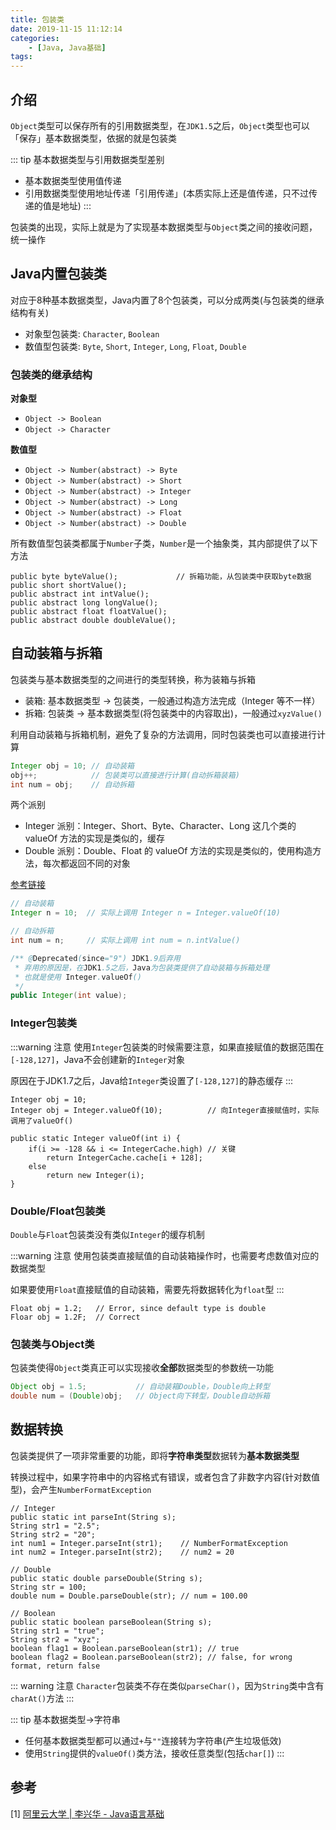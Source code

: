 ```yaml
---
title: 包装类
date: 2019-11-15 11:12:14
categories: 
    - [Java, Java基础]
tags:
---
```

## 介绍
`Object`类型可以保存所有的引用数据类型，在`JDK1.5`之后，`Object`类型也可以「保存」基本数据类型，依据的就是包装类

::: tip 基本数据类型与引用数据类型差别
- 基本数据类型使用值传递
- 引用数据类型使用地址传递「引用传递」(本质实际上还是值传递，只不过传递的值是地址)
:::

包装类的出现，实际上就是为了实现基本数据类型与`Object`类之间的接收问题，统一操作

## Java内置包装类
对应于8种基本数据类型，Java内置了8个包装类，可以分成两类(与包装类的继承结构有关)
- 对象型包装类: `Character`, `Boolean`
- 数值型包装类: `Byte`, `Short`, `Integer`, `Long`, `Float`, `Double`

### 包装类的继承结构
**对象型**
- `Object -> Boolean`
- `Object -> Character`

**数值型**
- `Object -> Number(abstract) -> Byte`  
- `Object -> Number(abstract) -> Short`
- `Object -> Number(abstract) -> Integer`
- `Object -> Number(abstract) -> Long`
- `Object -> Number(abstract) -> Float`
- `Object -> Number(abstract) -> Double`

所有数值型包装类都属于`Number`子类，`Number`是一个抽象类，其内部提供了以下方法

```java{1}
public byte byteValue();             // 拆箱功能，从包装类中获取byte数据
public short shortValue();
public abstract int intValue();
public abstract long longValue();
public abstract float floatValue();
public abstract double doubleValue();
```

## 自动装箱与拆箱

包装类与基本数据类型的之间进行的类型转换，称为装箱与拆箱

- 装箱: 基本数据类型 -> 包装类，一般通过构造方法完成（Integer 等不一样）
- 拆箱: 包装类 -> 基本数据类型(将包装类中的内容取出)，一般通过`xyzValue()`

利用自动装箱与拆箱机制，避免了复杂的方法调用，同时包装类也可以直接进行计算
```java
Integer obj = 10; // 自动装箱
obj++;            // 包装类可以直接进行计算(自动拆箱装箱)
int num = obj;    // 自动拆箱
```

两个派别   
- Integer 派别：Integer、Short、Byte、Character、Long 这几个类的 valueOf 方法的实现是类似的，缓存
- Double 派别：Double、Float 的 valueOf 方法的实现是类似的，使用构造方法，每次都返回不同的对象

[参考链接](https://www.cnblogs.com/wang-yaz/p/8516151.html)

```java
// 自动装箱
Integer n = 10;  // 实际上调用 Integer n = Integer.valueOf(10)

// 自动拆箱
int num = n;     // 实际上调用 int num = n.intValue()

/** @Deprecated(since="9") JDK1.9后弃用
 * 弃用的原因是，在JDK1.5之后，Java为包装类提供了自动装箱与拆箱处理
 * 也就是使用 Integer.valueOf()
 */
public Integer(int value); 
```

### Integer包装类
:::warning 注意
使用`Integer`包装类的时候需要注意，如果直接赋值的数据范围在`[-128,127]`，Java不会创建新的`Integer`对象

原因在于JDK1.7之后，Java给`Integer`类设置了`[-128,127]`的静态缓存
:::

```java{2,5}
Integer obj = 10;   
Integer obj = Integer.valueOf(10);          // 向Integer直接赋值时，实际调用了valueOf()

public static Integer valueOf(int i) {     
    if(i >= -128 && i <= IntegerCache.high) // 关键
        return IntegerCache.cache[i + 128];
    else
        return new Integer(i);
}
```

### Double/Float包装类
`Double`与`Float`包装类没有类似`Integer`的缓存机制

:::warning 注意
使用包装类直接赋值的自动装箱操作时，也需要考虑数值对应的数据类型

如果要使用`Float`直接赋值的自动装箱，需要先将数据转化为`float`型
:::

```java{2}
Float obj = 1.2;   // Error, since default type is double 
Floar obj = 1.2F;  // Correct
```

### 包装类与Object类
包装类使得`Object`类真正可以实现接收**全部**数据类型的参数统一功能
```java
Object obj = 1.5;           // 自动装箱Double，Double向上转型
double num = (Double)obj;   // Object向下转型，Double自动拆箱
```

## 数据转换
包装类提供了一项非常重要的功能，即将**字符串类型**数据转为**基本数据类型**

转换过程中，如果字符串中的内容格式有错误，或者包含了非数字内容(针对数值型)，会产生`NumberFormatException`

```java{1,8,13}
// Integer
public static int parseInt(String s); 
String str1 = "2.5";
String str2 = "20";
int num1 = Integer.parseInt(str1);    // NumberFormatException
int num2 = Integer.parseInt(str2);    // num2 = 20

// Double
public static double parseDouble(String s);
String str = 100;
double num = Double.parseDouble(str); // num = 100.00

// Boolean
public static boolean parseBoolean(String s);
String str1 = "true";
String str2 = "xyz";
boolean flag1 = Boolean.parseBoolean(str1); // true
boolean flag2 = Boolean.parseBoolean(str2); // false, for wrong format, return false
```

::: warning 注意
`Character`包装类不存在类似`parseChar()`，因为`String`类中含有`charAt()`方法
:::

::: tip 基本数据类型->字符串
- 任何基本数据类型都可以通过`+`与`""`连接转为字符串(产生垃圾低效)
- 使用`String`提供的`valueOf()`类方法，接收任意类型(包括`char[]`)
:::

## 参考
[1] [阿里云大学 | 李兴华 - Java语言基础](https://edu.aliyun.com/roadmap/java?spm=5176.13345299.1392477.3.63ddf153q7QkVf)
